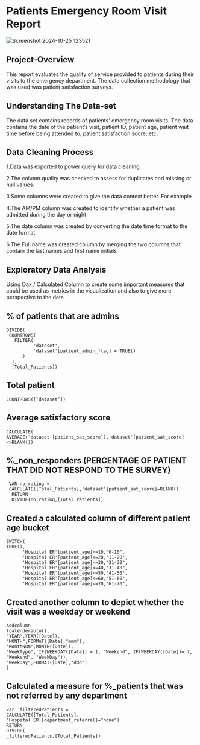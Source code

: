 # Patients Emergency Room Visit Report
![Screenshot 2024-10-25 123521](https://github.com/user-attachments/assets/2596dbc5-66a9-42aa-9e80-909ecf82579b)
## Project-Overview

This report evaluates the quality of service provided to patients during their visits to the emergency department. The data collection methodology that was used was patient satisfaction surveys.

## Understanding The Data-set

The data set contains records of patients' emergency room visits. The data contains the date of the patient’s visit, patient ID, patient age, patient wait time before being attended to, patient satisfaction score, etc.

## Data Cleaning Process

1.Data was exported to power query for data cleaning.

2.The column quality was checked to assess for duplicates and missing or null values.

3.Some columns were created to give the data context better. For example

4.The AM/PM column was created to identify whether a patient was admitted during the day or night

5.The date column was created by converting the date time format to the date format

6.The Full name was created column by merging the two columns that contain the last names and first name initials

## Exploratory Data Analysis

Using Dax / Calculated Column to create some important measures that could be used as metrics in the visualization and also to give more perspective to the data

## % of patients that are admins
    DIVIDE( 
     COUNTROWS(
       FILTER(
              'dataset',
              'dataset'[patient_admin_flag] = TRUE()
          )
      ),
      [Total_Patients])
## Total patient
    COUNTROWS([‘dataset’])
## Average satisfactory score
    CALCULATE(
    AVERAGE('dataset'[patient_sat_score]),'dataset'[patient_sat_score]<>BLANK())
## %_non_responders (PERCENTAGE OF PATIENT THAT DID NOT RESPOND TO THE SURVEY)
     VAR no_rating = 
     CALCULATE([Total_Patients],'dataset'[patient_sat_score]=BLANK()
      RETURN
      DIVIDE(no_rating,[Total_Patients])
## Created a calculated column of different patient age bucket
    SWITCH(
    TRUE(),
          'Hospital ER'[patient_age]<=10,"0-10",
          'Hospital ER'[patient_age]<=20,"11-20",
          'Hospital ER'[patient_age]<=30,"21-30",
          'Hospital ER'[patient_age]<=40,"31-40",
          'Hospital ER'[patient_age]<=50,"41-50",
          'Hospital ER'[patient_age]<=60,"51-60",
          'Hospital ER'[patient_age]<=70,"61-70",
## Created another column to depict whether the visit was a weekday or weekend
    Addcolumn
    (calenderauto(),
    "YEAR",YEAR([Date]),
    "MONTH",FORMAT([Date],"mmm"),
    "MonthNum",MONTH([Date]),
    "WeekType", IF(WEEKDAY([Date]) = 1, "Weekend", IF(WEEKDAY([Date])= 7, "Weekend", "WeekDay")),
    "WeekDay",FORMAT([Date],"ddd")
    )
## Calculated a measure for %_patients that was not referred by any department
    var _filteredPatients = 
    CALCULATE([Total_Patients],
    'Hospital ER'[department_referral]="none")
    RETURN
    DIVIDE(
    _filteredPatients,[Total_Patients])
